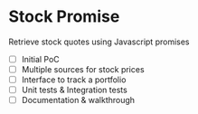# Stock Promise

Retrieve stock quotes using Javascript promises

 - [ ] Initial PoC
 - [ ] Multiple sources for stock prices 
 - [ ] Interface to track a portfolio
 - [ ] Unit tests & Integration tests
 - [ ] Documentation & walkthrough
